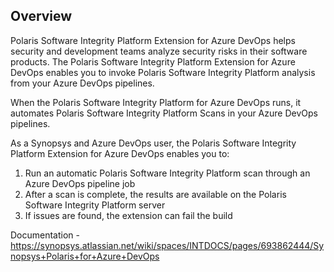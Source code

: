## Overview ##

Polaris Software Integrity Platform Extension for Azure DevOps helps security and development teams analyze security risks in their software products. The Polaris Software Integrity Platform Extension for Azure DevOps enables you to invoke Polaris Software Integrity Platform analysis from your Azure DevOps pipelines. 

When the Polaris Software Integrity Platform for Azure DevOps runs, it automates Polaris Software Integrity Platform Scans in your Azure DevOps pipelines. 

As a Synopsys and Azure DevOps user, the Polaris Software Integrity Platform Extension for Azure DevOps enables you to:
1. Run an automatic Polaris Software Integrity Platform scan through an Azure DevOps pipeline job
2. After a scan is complete, the results are available on the Polaris Software Integrity Platform server
3. If issues are found, the extension can fail the build


Documentation - https://synopsys.atlassian.net/wiki/spaces/INTDOCS/pages/693862444/Synopsys+Polaris+for+Azure+DevOps
